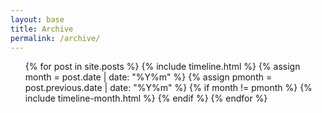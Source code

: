```yaml
---
layout: base
title: Archive
permalink: /archive/
---
```


<link href="/assets/stylesheets/timeline.css" rel="stylesheet" />
<div class="container">
  <ul class="timeline">
    {% for post in site.posts %}
      {% include timeline.html %}
      {% assign month = post.date | date: "%Y%m" %}
      {% assign pmonth = post.previous.date | date: "%Y%m" %}
      {% if month != pmonth %}
        {% include timeline-month.html %}
      {% endif %}
    {% endfor %}
  </ul>
</div>
